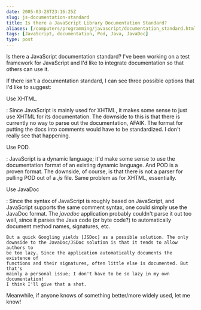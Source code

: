 ```yaml
--- 
date: 2005-03-28T23:16:25Z
slug: js-documentation-standard
title: Is there a JavaScript Library Documentation Standard?
aliases: [/computers/programming/javascript/documentation_standard.html]
tags: [JavaScript, documentation, Pod, Java, JavaDoc]
type: post
---
```


Is there a JavaScript documentation standard? I've been working on a test
framework for JavaScript and I'd like to integrate documentation so that others
can use it.

If there isn't a documentation standard, I can see three possible options that
I'd like to suggest:

Use XHTML.

:   Since JavaScript is mainly used for XHTML, it makes some sense to just use
    XHTML for its documentation. The downside to this is that there is currently
    no way to parse out the documentation, AFAIK. The format for putting the
    docs into comments would have to be standardized. I don't really see that
    happening.

Use POD.

:   JavaScript is a dynamic language; it'd make some sense to use the
    documentation format of an existing dynamic language. And POD is a proven
    format. The downside, of course, is that there is not a parser for pulling
    POD out of a *.js* file. Same problem as for XHTML, essentially.

Use JavaDoc

:   Since the syntax of JavaScript is roughly based on JavaScript, and
    JavaScript supports the same comment syntax, one could simply use the
    JavaDoc format. The *javadoc* application probably couldn't parse it out too
    well, since it parses the Java code (or byte code?) to automatically
    document method names, signatures, etc.

    But a quick Googling yields [JSDoc] as a possible solution. The only
    downside to the JavaDoc/JSDoc solution is that it tends to allow authors to
    be too lazy. Since the application automatically documents the existence of
    functions and their signatures, often little else is documented. But that's
    mainly a personal issue; I don't have to be so lazy in my own documentation!
    I think I'll give that a shot.

Meanwhile, if anyone knows of something better/more widely used, let me know!

  [JSDoc]: http://jsdoc.sourceforge.net/
    "Learn about JSDoc (written in Perl!) on the project home
        page"
